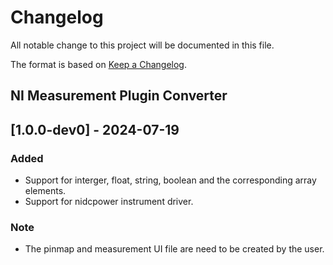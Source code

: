 # Changelog

All notable change to this project will be documented in this file.

The format is based on [Keep a Changelog](https://keepachangelog.com/en/1.1.0/).

## NI Measurement Plugin Converter

## [1.0.0-dev0] - 2024-07-19

### Added

- Support for interger, float, string, boolean and the corresponding array elements.
- Support for nidcpower instrument driver.

### Note

- The pinmap and measurement UI file are need to be created by the user.